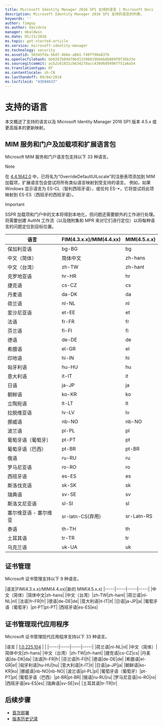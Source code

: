```yaml
---
title: Microsoft Identity Manager 2016 SP1 支持的语言 | Microsoft Docs
description: Microsoft Identity Manager 2016 SP1 支持的语言的列表。
keywords: ''
author: fimguy
ms.author: davidste
manager: mbaldwin
ms.date: 05/23/2018
ms.topic: get-started-article
ms.service: microsoft-identity-manager
ms.technology: security
ms.assetid: 50345fda-56d7-4b6e-a861-f49ff90a8376
ms.openlocfilehash: bb0287b894786d13398819b04bdb089f0f36b33e
ms.sourcegitcommit: acb2c61831cb634278acc439d6d9496ff51a6a54
ms.translationtype: HT
ms.contentlocale: zh-CN
ms.lasthandoff: 09/04/2018
ms.locfileid: "43694633"
---
```

# <a name="supported-languages"></a>支持的语言

本文概述了支持的语言以及 Microsoft Identity Manager 2016 SP1 版本 4.5.x 或更高版本的更新映射。

## <a name="mim-service-and-portal-and-add-ins-and-extensions-language-pack"></a>MIM 服务和门户及加载项和扩展语言包 

Microsoft MIM 服务和门户语言包支持以下 33 种语言。  

> [!NOTE]
> 在 [4.4.1642.0](https://support.microsoft.com/en-us/help/4021562/hotfix-rollup-package-build-4-4-1642-0-is-available-for-microsoft) 中，已将名为“OverrideDefaultUILocale”的注册表项添加到 MIM 加载项，扩展语言包会尝试将所有类似语言映射到受支持的语言。 例如，如果 Windows 显示语言为 ES-CL（智利西班牙语），或任何 ES-\*，它将尝试将此项映射到 ES-ES（西班牙的西班牙语）。

> [!IMPORTANT]
> SSPR 加载项和门户中的文本将得到本地化，但问题还需要额外的工作进行处理。 将需要创建 AuthN 工作流（以及随附集和 MPR 来对它们进行定位）以将每种语言的问题定位到目标位置。

|       语言        | FIM(4.3.x.x)/MIM(4.4.xx) | MIM(4.5.x.x) |
|-----------------------|--------------------------|--------------|
|       保加利亚语       |          bg-BG           |      bg      |
| 中文（简体）  |          简体中文           |   zh-hans    |
|   中文（台湾）    |          zh-TW           |   zh-hant    |
|       克罗地亚语        |          hr-HR           |      hr      |
|         捷克语         |          cs-CZ           |      cs      |
|        丹麦语         |          da-DK           |      da      |
|         荷兰语         |          nl-NL           |      nl      |
|       爱沙尼亚语        |          et-EE           |      et      |
|        法语         |          fr-FR           |      fr      |
|        芬兰语        |          fi-FI           |      fi      |
|        德语         |          de-DE           |      de      |
|         希腊语         |          el-GR           |      el      |
|         印地语         |          hi-IN           |      hi      |
|       匈牙利语       |          hu-HU           |      hu      |
|        意大利语        |          it-IT           |      it      |
|       日语        |          ja-JP           |      ja      |
|        朝鲜语         |          ko-KR           |      ko      |
|      立陶宛语       |          lt-LT           |      lt      |
|        拉脱维亚语        |          lv-LV           |      lv      |
|       挪威语       |          nb-NO           |    nb-NO     |
|        波兰语         |          pl-PL           |      pl      |
| 葡萄牙语（葡萄牙） |          pt-PT           |      pt      |
|  葡萄牙语（巴西）  |          pt-BR           |    pt-BR     |
|        俄语        |          ru-RU           |      ru      |
|       罗马尼亚语        |          ro-RO           |      ro      |
|        西班牙语        |          es-ES           |      es      |
|        斯洛伐克语         |          sk-SK           |      sk      |
|        瑞典语        |          sv-SE           |      sv      |
|       斯洛文尼亚语       |          sl-SI           |      sl      |
|   塞尔维亚语 - 塞尔维亚    |  sr-latn-CS(弃用)  |  sr-Latn-RS  |
|         泰语          |          th-TH           |      th      |
|        土耳其语        |          tr-TR           |      tr      |
|       乌克兰语       |          uk-UA           |      uk      |

## <a name="certificate-management"></a>证书管理 
Microsoft 证书管理支持以下 9 种语言。 

|语言|FIM(4.3.x.x)/MIM(4.4.xx)|新的 MIM(4.5.x.x)
|-----|-----|-----|-----|
|中文（简体）|简体中文|zh-hans|
|中文（台湾）|zh-TW|zh-hant|
|荷兰语|nl-NL|nl|
|法语|fr-FR|fr|
|德语|de-DE|de|
|意大利语|it-IT|it|
|日语|ja-JP|ja|
|葡萄牙语（葡萄牙）|pt-PT|pt-PT|
|西班牙语|es-ES|es|

## <a name="certificate-management-modern-application"></a>证书管理现代应用程序  
Microsoft 证书管理现代应用程序支持以下 33 种语言。 

|语言 | [1.0.225.104](https://www.microsoft.com/en-us/download/details.aspx?id=54954) | |
|-----|-----|-----|-----|
|荷兰语|nl-NL|nl|
|中文（简体）|简体中文|zh-hans|
|中文（台湾）|zh-TW|zh-hant|
|捷克语|cs-CZ|cs|
|丹麦语|da-DK|da|
|法语|fr-FR|fr|
|芬兰语|fi-FI|fi|
|德语|de-DE|de|
|希腊语|el-GR|el|
|匈牙利语|hu-HU|hu|
|意大利语|it-IT|it|
|日语|ja-JP|ja|
|朝鲜语|ko-KR|ko|
|挪威语|nb-NO|nb-NO|
|波兰语|pl-PL|pl|
|葡萄牙语（葡萄牙）|pt-PT|pt|
|葡萄牙语（巴西）|pt-BR|pt-BR|
|俄语|ru-RU|ru|
|罗马尼亚语|ro-RO|ro|
|西班牙语|es-ES|es|
|瑞典语|sv-SE|sv|
|土耳其语|tr-TR|tr|

## <a name="next-steps"></a>后续步骤

- [首次部署](microsoft-identity-manager-deploy.md)
- [版本历史记录](/reference/version-history.md)
